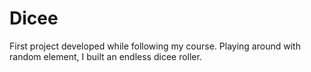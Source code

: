 # Dicee

First project developed while following my course. Playing around with random element, I built an endless dicee roller.
